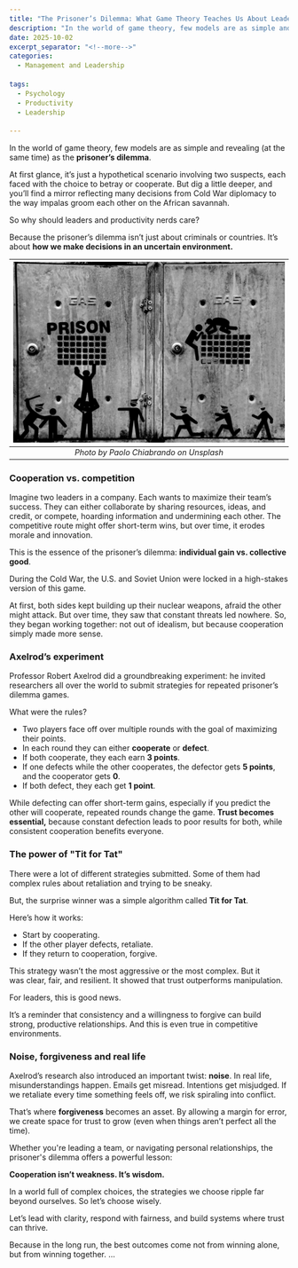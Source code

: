 ```yaml
---
title: "The Prisoner’s Dilemma: What Game Theory Teaches Us About Leadership and Trust"
description: "In the world of game theory, few models are as simple and revealing (at the same time) as the prisoner’s dilemma. At first glance, it is just a hypothetical scenario involving two suspects, each faced with the choice to betray or cooperate. But dig a little deeper, and you will find a mirror reflecting many decisions from Cold War diplomacy to the way impalas groom each other on the African savannah. So why should leaders and productivity nerds care? Check out this article to find out."
date: 2025-10-02
excerpt_separator: "<!--more-->"
categories:
  - Management and Leadership

tags:
  - Psychology
  - Productivity
  - Leadership

---
```


In the world of game theory, few models are as simple and revealing (at the same time) as the **prisoner’s dilemma**.

At first glance, it’s just a hypothetical scenario involving two suspects, each faced with the choice to betray or cooperate. But dig a little deeper, and you’ll find a mirror reflecting many decisions from Cold War diplomacy to the way impalas groom each other on the African savannah.

So why should leaders and productivity nerds care?

Because the prisoner’s dilemma isn’t just about criminals or countries. It’s about **how we make decisions in an uncertain environment.**

| ![image](/assets/images/paolo-chiabrando-Prisoners-Dilemma-unsplash.jpg) |
|:--:|
| *Photo by Paolo Chiabrando on Unsplash* |

### Cooperation vs. competition

Imagine two leaders in a company. Each wants to maximize their team’s success. They can either collaborate by sharing resources, ideas, and credit, or compete, hoarding information and undermining each other. The competitive route might offer short-term wins, but over time, it erodes  morale and innovation.

This is the essence of the prisoner’s dilemma: **individual gain vs. collective good**.

During the Cold War, the U.S. and Soviet Union were locked in a high-stakes version of this game. 

At first, both sides kept building up their nuclear weapons, afraid the other might attack. But over time, they saw that constant threats led nowhere. So, they began working together: not out of idealism, but because cooperation simply made more sense.

### Axelrod’s experiment

Professor Robert Axelrod did a groundbreaking experiment: he invited researchers all over the world to submit strategies for repeated prisoner’s dilemma games.

What were the rules?

- Two players face off over multiple rounds with the goal of maximizing their points.
- In each round they can either **cooperate** or **defect**.
- If both cooperate, they each earn **3 points**.
- If one defects while the other cooperates, the defector gets **5 points**, and the cooperator gets **0**.
- If both defect, they each get **1 point**.

While defecting can offer short-term gains, especially if you predict the other will cooperate, repeated rounds change the game. **Trust becomes essential,** because constant defection leads to poor results for both, while consistent cooperation benefits everyone.

### The power of "Tit for Tat"

There were a lot of different strategies submitted. Some of them had complex rules about retaliation and trying to be sneaky.

But, the surprise winner was a simple algorithm called **Tit for Tat**.

Here’s how it works:

- Start by cooperating.
- If the other player defects, retaliate.
- If they return to cooperation, forgive.

This strategy wasn’t the most aggressive or the most complex. But it was clear, fair, and resilient. It showed that trust outperforms manipulation.

For leaders, this is good news.

It’s a reminder that consistency and a willingness to forgive can build strong, productive relationships. And this is even true in competitive environments.

### Noise, forgiveness and real life

Axelrod’s research also introduced an important twist: **noise**. In real life, misunderstandings happen. Emails get misread. Intentions get misjudged. If we retaliate every time something feels off, we risk spiraling into conflict.

That’s where **forgiveness** becomes an asset. By allowing a margin for error, we create space for trust to grow (even when things aren’t perfect all the time).

Whether you're leading a team, or navigating personal relationships, the prisoner's dilemma offers a powerful lesson:

**Cooperation isn’t weakness. It’s wisdom.**

In a world full of complex choices, the strategies we choose ripple far beyond ourselves. So let’s choose wisely.

Let’s lead with clarity, respond with fairness, and build systems where trust can thrive.

Because in the long run, the best outcomes come not from winning alone, but from winning together.
...